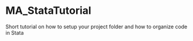 # MA_StataTutorial
Short tutorial on how to setup your project folder and how to organize code in Stata
